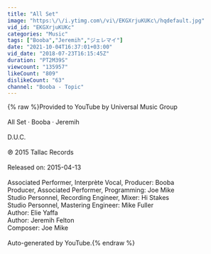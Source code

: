 ```yaml
---
title: "All Set"
image: "https:\/\/i.ytimg.com\/vi\/EKGXrjuKUKc\/hqdefault.jpg"
vid_id: "EKGXrjuKUKc"
categories: "Music"
tags: ["Booba","Jeremih","ジェレマイ"]
date: "2021-10-04T16:37:01+03:00"
vid_date: "2018-07-23T16:15:45Z"
duration: "PT2M39S"
viewcount: "135957"
likeCount: "809"
dislikeCount: "63"
channel: "Booba - Topic"
---
```

{% raw %}Provided to YouTube by Universal Music Group<br /><br />All Set · Booba · Jeremih<br /><br />D.U.C.<br /><br />℗ 2015 Tallac Records<br /><br />Released on: 2015-04-13<br /><br />Associated  Performer, Interprète  Vocal, Producer: Booba<br />Producer, Associated  Performer, Programming: Joe Mike<br />Studio  Personnel, Recording  Engineer, Mixer: Hi Stakes<br />Studio  Personnel, Mastering  Engineer: Mike Fuller<br />Author: Elie Yaffa<br />Author: Jeremih Felton<br />Composer: Joe Mike<br /><br />Auto-generated by YouTube.{% endraw %}
